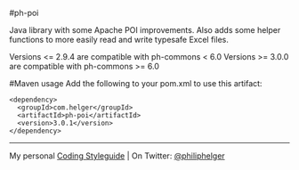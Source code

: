 #ph-poi

Java library with some Apache POI improvements. Also adds some helper functions to more easily read and write typesafe Excel files.

Versions <= 2.9.4 are compatible with ph-commons < 6.0
Versions >= 3.0.0 are compatible with ph-commons >= 6.0

#Maven usage
Add the following to your pom.xml to use this artifact:
```
<dependency>
  <groupId>com.helger</groupId>
  <artifactId>ph-poi</artifactId>
  <version>3.0.1</version>
</dependency>
```

---

My personal [Coding Styleguide](https://github.com/phax/meta/blob/master/CodeingStyleguide.md) |
On Twitter: <a href="https://twitter.com/philiphelger">@philiphelger</a>
